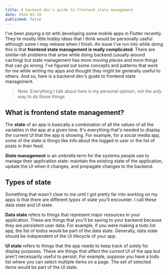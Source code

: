 ```yaml
---
title: A backend dev's guide to frontend state management
date: 2024-03-10
published: false
---
```


I've been playing a lot with developing some mobile apps in Flutter recently.
They're mostly little hobby ideas that I think would be personally useful
although some I may release when I finish. An issue I've run into while doing
this is that **frontend state management is really complicated**. There are
similar-ish problems that arise while doing backend (usually around caching) but
state management has more moving pieces and more things that can go wrong. I've
figured out some concepts and patterns that work for me while writing my apps
and thought they might be generally useful to others. And so, here is a backend
dev's guide to frontend state management.

> Note: Everything I talk about here is my personal opinion, not the _only_ way
> to do these things.

## What is frontend state management?

The **state** of an app is basically a combination of all the values of all the
variables in the app at a given time. It's everything that's needed to display
the current UI that the app is showing. For example, for a social media app,
some of the state is things like info about the logged in user or the list of
posts in their feed.

**State management** is an umbrella term for the systems people use to manage their
application state: maintain the existing state of the application, update the UI when it
changes, and propagate changes to the backend. 

## Types of state

Something that wasn't clear to me until I got pretty far into working on my apps is that
there are different _types_ of state you'll encounter. I call these data state and UI state. 

**Data state** refers to things that represent major resources in your application. These are
things that you'll be saving to your backend because they are persistent user data. For example, 
if you were making a todo list app, the list of todos would be part of the data state. Generally, 
data state should be independent of the UI lifecycle of your app. 

**UI state** refers to things that the app needs to keep track of solely for display purposes.
These are things that affect the _current_ UI of the app but aren't necessarily useful to persist.
For example, suppose you have a todo list where you can select multiple items on a page. The set
of selected items would be part of the UI state.
